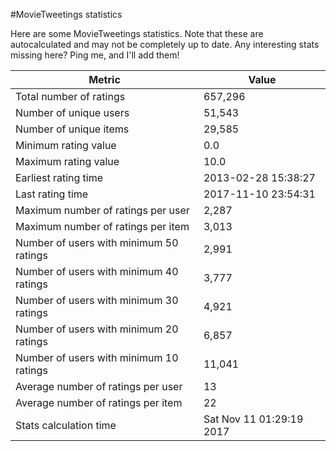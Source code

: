 #MovieTweetings statistics

Here are some MovieTweetings statistics. Note that these are autocalculated and may not be completely up to date. Any interesting stats missing here? Ping me, and I'll add them!

Metric | Value
--- | ---
Total number of ratings                 | 657,296
Number of unique users                  | 51,543
Number of unique items                  | 29,585
Minimum rating value                    | 0.0
Maximum rating value                    | 10.0
Earliest rating time                    | 2013-02-28 15:38:27
Last rating time                        | 2017-11-10 23:54:31
Maximum number of ratings per user      | 2,287
Maximum number of ratings per item      | 3,013
Number of users with minimum 50 ratings | 2,991
Number of users with minimum 40 ratings | 3,777
Number of users with minimum 30 ratings | 4,921
Number of users with minimum 20 ratings | 6,857
Number of users with minimum 10 ratings | 11,041
Average number of ratings per user      | 13
Average number of ratings per item      | 22
Stats calculation time                  | Sat Nov 11 01:29:19 2017

